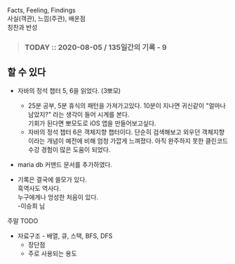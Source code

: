 Facts, Feeling, Findings  
사실(객관), 느낌(주관), 배운점  
칭찬과 반성

> ### TODAY :: 2020-08-05 / 135일간의 기록 - 9

## 할 수 있다

* 자바의 정석 챕터 5, 6을 읽었다. (3뽀모)  
  - 25분 공부, 5분 휴식의 패턴을 가져가고있다. 10분이 지나면 귀신같이 "얼마나 남았지?" 라는 생각이 들어 시계를 본다.  
    기회가 된다면 뽀모도로 iOS 앱을 만들어보고싶다.
  - 자바의 정석 챕터 6은 객체지향 챕터이다. 단순히 검색해보고 외우던 객체지향이라는 개념이 예전에 비해 엄청 가깝게 느껴졌다. 
    아직 완주하지 못한 클린코드 수강 경험이 많은 도움이 되었다.
    
* maria db 커맨드 문서를 추가하였다.
  
* 기록은 결국에 쓸모가 있다.   
  흑역사도 역사다.  
  누구에게나 엉성한 처음이 있다.  
  -이승희 님

주말 TODO
- 자료구조 - 배열, 큐, 스택, BFS, DFS
    - 장단점
    - 주로 사용되는 용도
